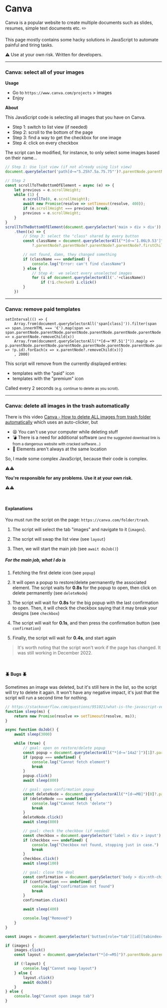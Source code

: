 # Canva

<div class="row row-cols-lg-2"><div>

Canva is a popular website to create multiple documents such as slides, resumes, simple text documents etc. ✏️

This page mostly contains some hacky solutions in JavaScript to automate painful and tiring tasks.

⚠️ Use at your own risk. Written for developers.
</div><div>
</div></div>

<hr class="sep-both">

<div class="row row-cols-lg-2"><div>

### Canva: select all of your images

**Usage**

* Go to `https://www.canva.com/projects` > images
* Enjoy

**About**

This JavaScript code is selecting all images that you have on Canva.

* Step 1: switch to list view (if needed)
* Step 2: scroll to the bottom of the page
* Step 3: find a way to get the checkbox for one image
* Step 4: click on every checkbox

The script can be modified, for instance, to only select some images based on their name...
</div><div>

```javascript
// Step 1: Use list view (if not already using list view)
document.querySelector('path[d~="5.25h7.5a.75.75"')?.parentNode.parentNode.parentNode.parentNode.click()

// Step 2
const scrollToTheBottomOfElement = async (e) => {
    let previous = e.scrollHeight;
    while (1) {
        e.scrollTo(0, e.scrollHeight);
        await new Promise(resolve => setTimeout(resolve, 400));
        if (e.scrollHeight === previous) break;
        previous = e.scrollHeight;
    }
}
scrollToTheBottomOfElement(document.querySelector('main > div > div'))
    .then((x) => {
        // Step 3: select the "class" shared by every button
        const className = document.querySelectorAll("*[d~='1.06L9.53']")[4]
            ?.parentNode?.parentNode?.parentNode?.parentNode?.firstChild?.classList[0]

        // not found, damn, they changed something
        if (className === undefined) {
            console.log("Error: can't find className")
        } else {
            // Step 4:  we select every unselected images
            for (i of document.querySelectorAll('.'+className))
                if (!i.checked) i.click()
        }
    })
```
</div></div>

<hr class="sep-both">

### Canva: remove paid templates

<div class="row row-cols-lg-2"><div class="mt-2 mt-lg-4">

```javascript!
setInterval(() => {
    Array.from(document.querySelectorAll('span[class]')).filter(span => span.innerHTML === '€').map(span => span.parentNode.parentNode.parentNode.parentNode.parentNode.parentNode.parentNode.parentNode.parentNode.parentNode.parentNode.parentNode).forEach(x => x.parentNode.removeChild(x))
    Array.from(document.querySelectorAll("*[d~='M7.51']")).map(p => p.parentNode.parentNode.parentNode.parentNode.parentNode.parentNode.parentNode.parentNode.parentNode.parentNode.parentNode.parentNode.parentNode.parentNode.parentNode).filter(p => !p.id).forEach(x => x.parentNode?.removeChild(x))}
    , 2000)
```
</div><div class="mt-lg-4">

This script will remove from the currently displayed entries:

* templates with the "paid" icon
* templates with the "premium" icon

Called every 2 seconds <small>(e.g. continue to delete as you scroll)</small>.
</div></div>

<hr class="sep-both">

### Canva: delete all images in the trash automatically

<div class="row row-cols-lg-2"><div>

There is this video [Canva - How to delete ALL images from trash folder automatically](https://www.youtube.com/watch?v=eCCk5EFYHDM) which uses an auto-clicker, but

* 😫 You can't use your computer while deleting stuff
* 💣 There is a need for additional software <small>(and the suggested download link is from a dangerous website with cracked software...)</small>
* 🤯 Elements aren't always at the same location

So, I made some complex JavaScript, because their code is complex. 

⚠️⚠️ 

**You're responsible for any problems. Use it at your own risk.**

⚠️⚠️

<br>

#### Explanations

You must run the script on the page: `https://canva.com/folder/trash`.

1. The script will select the tab "images" and navigate to it (`images`).

2. The script will swap the list view (see `layout`)

3. Then, we will start the main job (see `await doJob()`)

##### For the main job, what I do is

1. Fetching the first delete icon (see `popup`)

2. It will open a popup to restore/delete permanently the associated element. The script waits for **0.8s** for the popup to open, then click on delete permanently (see `deleteNode`)

3. The script will wait for **0.8s** for the big popup with the last confirmation to open. Then, it will check the checkbox saying that it may break your designs (see `checkbox`)

4. The script will wait for **0.1s**, and then press the confirmation button (see `confirmation`)

5. Finally, the script will wait for **0.4s**, and start again

> It's worth noting that the script won't work if the page has changed. It was still working in December 2022.

<br>

#### 🪲 Bugs 🪲

Sometimes an image was deleted, but it's still here in the list, so the script will try to delete it again. It won't have any negative impact, it's just that the script will run a second time for nothing.
</div><div>

```javascript
// https://stackoverflow.com/questions/951021/what-is-the-javascript-version-of-sleep
function sleep(ms) {
    return new Promise(resolve => setTimeout(resolve, ms));
}

async function doJob() {
    await sleep(3000)

    while (true) {
        // goal: open on restore/delete popup
        const popup = document.querySelectorAll("*[d~='14a2']")[1]?.parentNode.parentNode.parentNode.parentNode
        if (popup === undefined) {
            console.log("Cannot fetch element")
            break
        }
        popup.click()
        await sleep(800)

        // goal: open confirmation popup
        const deleteNode = document.querySelectorAll("*[d~=M8]")[0]?.parentNode.parentNode.parentNode.parentNode.parentNode
        if (deleteNode === undefined) {
            console.log("Cannot fetch 'delete'")
            break
        }
        deleteNode.click()
        await sleep(800)

        // goal: check the checkbox (if needed)
        const checkbox = document.querySelector('label > div > input')
        if (checkbox === undefined) {
            console.log("Checkbox not found, stopping just in case.")
            break
        }
        checkbox.click()
        await sleep(100)

        // goal: close the deal
        const confirmation = document.querySelector('body > div:nth-child(2) > div > div > div > div > div > div > div > div > div > div > div > button > span')?.parentNode
        if (confirmation === undefined) {
            console.log("confirmation not found")
            break
        }
        confirmation.click()

        await sleep(400)

        console.log("Removed")
    }
}

const images = document.querySelector('button[role="tab"][id][tabindex="-1"][aria-controls][aria-selected="false"][class]')

if (images) {
    images.click()
    const layout = document.querySelector("*[d~=M5]")?.parentNode.parentNode.parentNode.parentNode

    if (!layout) {
        console.log("Cannot swap layout")
    } else {
        layout.click()
        await doJob()
    }
} else {
    console.log("Cannot open image tab")
}
```
</div></div>